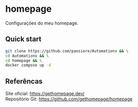 # homepage

Configurações do meu homepage.

## Quick start

```BASH
git clone https://github.com/pansiere/Automations && \
cd Automations && \
cd homepage && \
docker compose up -d
```

## Referêncas

Site oficial: https://gethomepage.dev/  
Repositório Git: https://github.com/gethomepage/homepage
